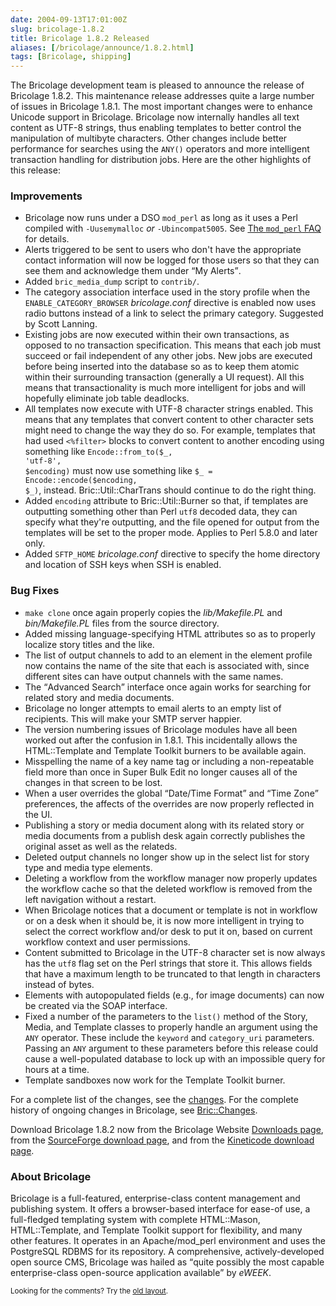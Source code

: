 ```yaml
--- 
date: 2004-09-13T17:01:00Z
slug: bricolage-1.8.2
title: Bricolage 1.8.2 Released
aliases: [/bricolage/announce/1.8.2.html]
tags: [Bricolage, shipping]
---
```


<p>The Bricolage development team is pleased to announce the release of Bricolage 1.8.2.
This maintenance release addresses quite a large number of issues in Bricolage 1.8.1.
The most important changes were to enhance Unicode support in Bricolage.
Bricolage now internally handles all text content as UTF-8 strings,
thus enabling templates to better control the manipulation of multibyte characters.
Other changes include better performance for searches using the <code>ANY()</code> operators and more intelligent transaction handling for distribution jobs.
Here are the other highlights of this release:</p>

<h3>Improvements</h3>

<ul>

<li>Bricolage now runs under a DSO <code>mod_perl</code> as long as it uses a Perl
compiled
with <code>-Uusemymalloc</code> <em>or</em> <code>-Ubincompat5005</code>. See <a
href="http://perl.apache.org/docs/1.0/guide/install.html#When_DSO_can_be_Used">The <code>mod_perl</code>
FAQ</a> for details.</li>

<li>Alerts triggered to be sent to users who don't have the appropriate contact information will now be logged for those users so that they can see them and acknowledge them under <q>My Alerts</q>.</li>

<li>Added <code>bric_media_dump</code> script to <code>contrib/</code>.</li>

<li>The category association interface used in the story profile when the <code>ENABLE_CATEGORY_BROWSER</code> <em>bricolage.conf</em> directive is enabled now uses radio buttons instead of a link to select the primary category.
Suggested by Scott Lanning.</li>

<li>Existing jobs are now executed within their own transactions,
as opposed to no transaction specification.
This means that each job must succeed or fail independent of any other jobs.
New jobs are executed before being inserted into the database so as to keep them atomic within their surrounding transaction (generally a UI request).
All this means that transactionality is much more intelligent for jobs and will hopefully eliminate job table deadlocks.</li>

<li>All templates now execute with UTF-8 character strings enabled.
This means that any templates that convert content to other character sets might need to change the way they do so.
For example,
templates that had used <code>&lt;%filter&gt;</code> blocks to convert content to another encoding using something like <code>Encode::from_to($_,
'utf-8',
$encoding)</code> must now use something like <code>$_ = Encode::encode($encoding,
$_)</code>,
instead.
Bric::Util::CharTrans should continue to do the right thing.</li>

<li>Added <code>encoding</code> attribute to Bric::Util::Burner so that,
if templates are outputting something other than Perl <code>utf8</code> decoded data,
they can specify what they're outputting,
and the file opened for output from the templates will be set to the proper mode.
Applies to Perl 5.8.0 and later only.</li>

<li>Added <code>SFTP_HOME</code> <em>bricolage.conf</em> directive to specify the home directory and location of SSH keys when SSH is enabled.</li>
</ul>

<h3>Bug Fixes</h3>

<ul>
<li><code>make clone</code> once again properly copies the <em>lib/Makefile.PL</em> and <em>bin/Makefile.PL</em> files from the source directory.</li>

<li>Added missing language-specifying HTML attributes so as to properly localize story titles and the like.</li>

<li>The list of output channels to add to an element in the element profile now contains the name of the site that each is associated with,
since different sites can have output channels with the same names.</li>

<li>The <q>Advanced Search</q> interface once again works for searching for related story and media documents.</li>

<li>Bricolage no longer attempts to email alerts to an empty list of recipients.
This will make your SMTP server happier.</li>

<li>The version numbering issues of Bricolage modules have all been worked out after the confusion in 1.8.1.
This incidentally allows the HTML::Template and Template Toolkit burners to be available again.</li>

<li>Misspelling the name of a key name tag or including a non-repeatable field more than once in Super Bulk Edit no longer causes all of the changes in that screen to be lost.</li>

<li>When a user overrides the global <q>Date/Time Format</q> and <q>Time Zone</q> preferences,
the affects of the overrides are now properly reflected in the UI.</li>

<li>Publishing a story or media document along with its related story or media documents from a publish desk again correctly publishes the original asset as well as the relateds.</li>

<li>Deleted output channels no longer show up in the select list for story type and media type elements.</li>

<li>Deleting a workflow from the workflow manager now properly updates the workflow cache so that the deleted workflow is removed from the left navigation without a restart.</li>

<li>When Bricolage notices that a document or template is not in workflow or on a desk when it should be,
it is now more intelligent in trying to select the correct workflow and/or desk to put it on,
based on current workflow context and user permissions.</li>

<li>Content submitted to Bricolage in the UTF-8 character set is now always has the <code>utf8</code> flag set on the Perl strings that store it.
This allows fields that have a maximum length to be truncated to that length in characters instead of bytes.</li>

<li>Elements with autopopulated fields (e.g.,
for image documents) can now be created via the SOAP interface.</li>

<li>Fixed a number of the parameters to the <code>list()</code> method of the Story,
Media,
and Template classes to properly handle an argument using the <code>ANY</code> operator.
These include the <code>keyword</code> and <code>category_uri</code> parameters.
Passing an <code>ANY</code> argument to these parameters before this release could cause a well-populated database to lock up with an impossible query for hours at a time.</li>

<li>Template sandboxes now work for the Template Toolkit burner.</li>
</ul>

<p>For a complete list of the changes, see the <a
href="http://www.bricolage.cc/news/announce/changes/bricolage-1.8.2/">changes</a>. For
the complete history of ongoing changes in Bricolage, see <a
href="http://www.bricolage.cc/docs/api/current/Bric::Changes">Bric::Changes</a>.</p>

<p>Download Bricolage 1.8.2 now from the Bricolage Website <a
href="http://www.bricolage.cc/downloads/">Downloads page</a>, from the <a
href="http://sourceforge.net/project/showfiles.php?group_id=34789">SourceForge
download page</a>, and from the <a
href="http://www.kineticode.com/bricolage/index2.html">Kineticode download
page</a>.</p>

<h3>About Bricolage</h3>

<p>Bricolage is a full-featured, enterprise-class content management and
publishing system. It offers a browser-based interface for ease-of use, a
full-fledged templating system with complete HTML::Mason, HTML::Template, and
Template Toolkit support for flexibility, and many other features. It operates
in an Apache/mod_perl environment and uses the PostgreSQL RDBMS for its
repository. A comprehensive, actively-developed open source CMS, Bricolage was
hailed as <q>quite possibly the most capable enterprise-class open-source
application available</q> by <cite>eWEEK</cite>.</p>

<p class="past"><small>Looking for the comments? Try the <a rel="nofollow" href="//past.justatheory.com/bricolage/announce/1.8.2.html">old layout</a>.</small></p>


